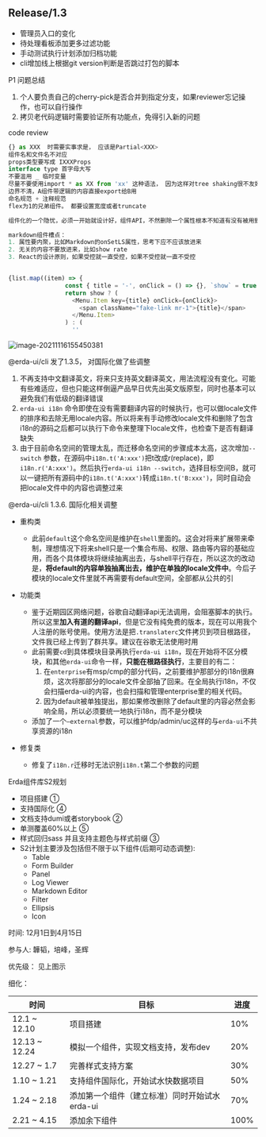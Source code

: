 ## Release/1.3

- 管理员入口的变化
- 待处理看板添加更多过滤功能
- 手动测试执行计划添加归档功能
- cli增加线上根据git version判断是否跳过打包的脚本



P1 问题总结

1. 个人要负责自己的cherry-pick是否合并到指定分支，如果reviewer忘记操作，也可以自行操作
2. 拷贝老代码逻辑时需要验证所有功能点，免得引入新的问题



code review

```javascript
{} as XXX  时需要实事求是， 应该是Partial<XXX>
组件名和文件名不对应
props类型要写成 IXXXProps
interface type 首字母大写
不要滥用 _ 临时变量
尽量不要使用import * as XX from 'xx' 这种语法， 因为这样对tree shaking很不友好，用什么import什么，把这个解构放上面去， 然后就算要保持现状，只有组件和class可以大写开头，其他都应该小写开头tagService
边界不清，A组件带逻辑的内容直接export给B用
命名规范 + 注释规范
flex为1的兄弟组件。 都要设置宽度或者truncate

组件化的一个隐忧，必须一开始就设计好，组件API，不然删除一个属性根本不知道有没有被用到

markdown组件槽点：
1. 属性要内聚，比如Markdown的onSetLS属性，思考下应不应该放进来
2. 无关的内容不要放进来，比如show rate
3. React的设计原则，如果受控就一直受控，如果不受控就一直不受控


{list.map((item) => {
                const { title = '-', onClick = () => {}, `show` = true } = item;
                return show ? (
                  <Menu.Item key={title} onClick={onClick}>
                    <span className="fake-link mr-1">{title}</span>
                  </Menu.Item>
                ) : (
                  ''
```



![image-20211116155450381](https://kuimo-markdown-pic.oss-cn-hangzhou.aliyuncs.com/image-20211116155450381.png)



@erda-ui/cli 发了1.3.5， 对国际化做了些调整

1. 不再支持中文翻译英文，将来只支持英文翻译英文，用法流程没有变化。可能有些难适应，但也只能这样倒逼产品早日优先出英文版原型，同时也基本可以避免我们有低级的翻译错误
2. `erda-ui i18n` 命令即使在没有需要翻译内容的时候执行，也可以做locale文件的排序和去除无用locale内容。所以将来有手动修改locale文件和删除了包含i18n的源码之后都可以执行下命令来整理下locale文件，也检查下是否有翻译缺失
3. 由于目前命名空间的管理太乱，而迁移命名空间的步骤成本太高，这次增加`--switch` 参数，在源码中`i18n.t('A:xxx')`把t改成r(replace)，即`i18n.r('A:xxx')`。然后执行`erda-ui i18n --switch`，选择目标空间B，就可以一键把所有源码中的`i18n.t('A:xxx')`转成`i18n.t('B:xxx')`，同时自动会把locale文件中的内容也调整过来



@erda-ui/cli 1.3.6. 国际化相关调整

- 重构类
  - 此前`default`这个命名空间是维护在`shell`里面的。这会对将来扩展带来牵制，理想情况下将来shell只是一个集合布局、权限、路由等内容的基础应用，而各个具体模块将继续抽离出去，与shell平行存在，所以这次的改动是，**将default的内容单独抽离出去，维护在单独的locale文件中**。今后子模块的locale文件里就不再需要有default空间，全部都从公共的引
- 功能类
  - 鉴于近期园区网络问题，谷歌自动翻译api无法调用，会阻塞脚本的执行。所以这里**加入有道的翻译api**，但是它没有纯免费的版本，现在可以用我个人注册的账号使用。使用方法是把`.translaterc`文件拷贝到项目根路径，文件我已经上传到了群共享。建议在谷歌无法使用时用
  - 此前需要`cd`到具体模块目录再执行`erda-ui i18n`，现在开始将不区分模块，和其他`erda-ui`命令一样，**只能在根路径执行**，主要目的有二：
    1. 在`enterprise`有msp/cmp的部分代码，之前要维护那部分的i18n很麻烦，这次将那部分的locale文件全部抽了回来。在全局执行i18n，不仅会扫描erda-ui的内容，也会扫描和管理enterprise里的相关代码。
    2. 因为default被单独提出，那如果修改删除了default里的内容必然会影响全局，所以必须要统一地执行i18n，而不是分模块
  - 添加了一个`–external`参数，可以维护fdp/admin/uc这样的与`erda-ui`不共享资源的i18n

- 修复类
  - 修复了`i18n.r`迁移时无法识别`i18n.t`第二个参数的问题



Erda组件库S2规划

- 项目搭建  ①
- 支持国际化  ④
- 文档支持dumi或者storybook  ②
- 单测覆盖60%以上 ⑤
- 样式回归sass 并且支持主题色与样式前缀 ③
- S2计划主要涉及包括但不限于以下组件(后期可动态调整):  
  - Table
  - Form Builder
  - Panel
  - Log Viewer
  - Markdown Editor
  - Filter
  - Ellipsis
  - Icon

时间: 12月1日到4月15日

参与人: 韡韬，培峰，圣辉

优先级： 见上图示

细化：

| 时间          | 目标                                          | 进度 |
| ------------- | --------------------------------------------- | ---- |
| 12.1 ~ 12.10  | 项目搭建                                      | 10%  |
| 12.13 ~ 12.24 | 模拟一个组件，实现文档支持，发布dev           | 20%  |
| 12.27 ~ 1.7   | 完善样式支持方案                              | 30%  |
| 1.10 ~ 1.21   | 支持组件国际化，开始试水快数据项目            | 50%  |
| 1.24 ~ 2.18   | 添加第一个组件（建立标准）同时开始试水erda-ui | 70%  |
| 2.21 ~ 4.15   | 添加余下组件                                  | 100% |

